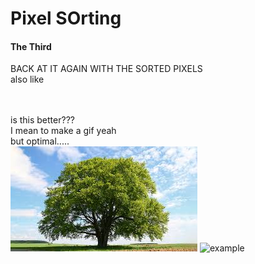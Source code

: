 # Pixel SOrting
#### The Third

BACK AT IT AGAIN WITH THE SORTED PIXELS<br>
also like<br><br><br>


is this better???<br>
I mean to make a gif yeah<br>
but optimal.....<br>
![example](tree.jpg)
![example](treeout.gif)

